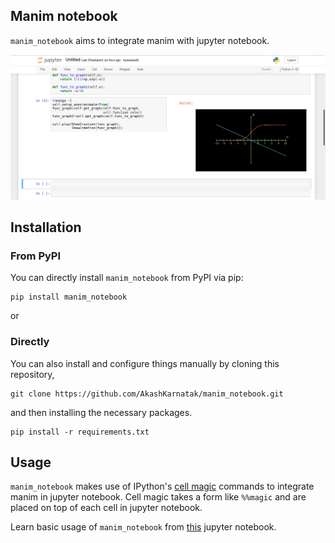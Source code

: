 ## **Manim notebook**
`manim_notebook` aims to integrate manim with jupyter notebook.

![mango][preview]

## **Installation**

### From PyPI
You can directly install `manim_notebook` from PyPI via pip:
```
pip install manim_notebook
```
or
### Directly
You can also install and configure things manually by cloning this repository,

```
git clone https://github.com/AkashKarnatak/manim_notebook.git
```
and then installing the necessary packages.
```
pip install -r requirements.txt
```
## Usage
`manim_notebook` makes use of IPython's [cell magic][ipython_magic] commands to integrate manim in jupyter notebook. Cell magic takes a form like `%%magic` and are placed on top of each cell in jupyter notebook. 

Learn basic usage of `manim_notebook` from [this][tutorial] jupyter notebook.




[preview]: images/preview.png
[ipython_magic]: https://ipython.readthedocs.io/en/stable/interactive/magics.html#cell-magics
[tutorial]: http://htmlpreview.github.io/?https://github.com/AkashKarnatak/manim_notebook/blob/master/Tutorial.html